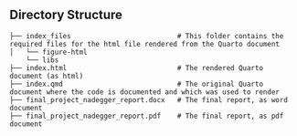 ## Directory Structure

    ├── index_files                          # This folder contains the required files for the html file rendered from the Quarto document
    │   └── figure-html
        └── libs          
    ├── index.html                           # The rendered Quarto document (as html)
    ├── index.qmd                            # The original Quarto document where the code is documented and which was used to render
    ├── final_project_nadegger_report.docx   # The final report, as word document
    ├── final_project_nadegger_report.pdf    # The final report, as pdf document
